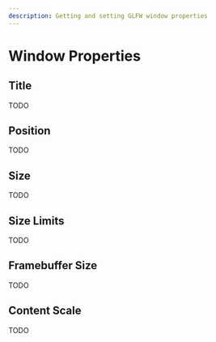 ```yaml
---
description: Getting and setting GLFW window properties
---
```


# Window Properties

## Title

TODO

## Position

TODO

## Size

TODO

## Size Limits

TODO

## Framebuffer Size

TODO

## Content Scale

TODO
